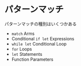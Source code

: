 パターンマッチ
==============

パターンマッチの種別はいくつかある

* `match` Arms
* Conditional `if let` Expressions
* `while let` Conditional Loop
* `for` Loops
* `let` Statements
* Function Parameters